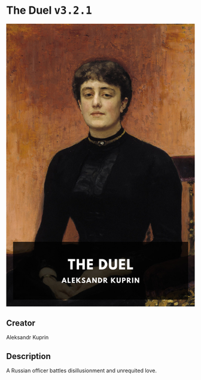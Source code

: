 
# The Duel <kbd>v3.2.1</kbd>

<center>
  <img src="./cover-1024.jpg"/>
</center>

## Creator
Aleksandr Kuprin

## Description
A Russian officer battles disillusionment and unrequited love.
